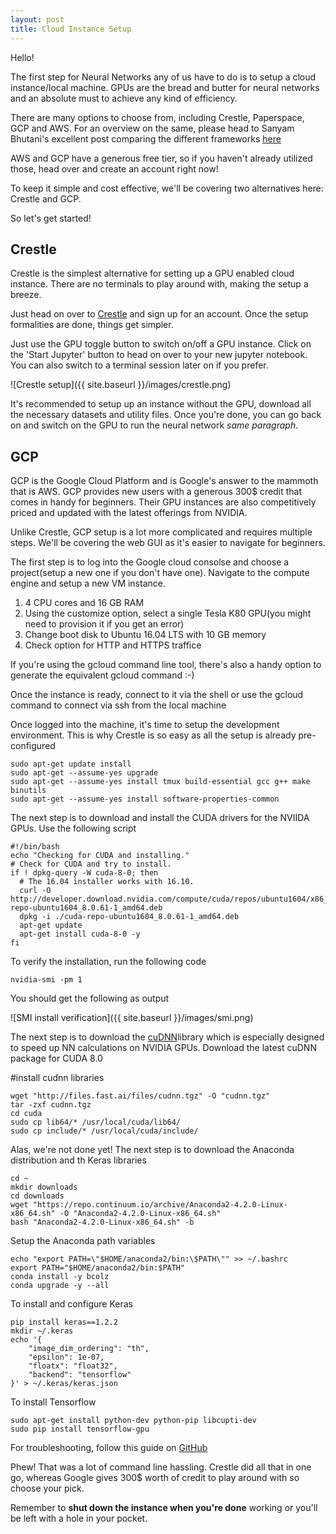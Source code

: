 ```yaml
---
layout: post
title: Cloud Instance Setup
---
```


Hello! 

The first step for Neural Networks any of us have to do is to setup a cloud instance/local machine. GPUs are the bread and butter for neural networks and an absolute must to achieve any kind of efficiency.

There are many options to choose from, including Crestle, Paperspace, GCP and AWS. For an overview on the same, please head to Sanyam Bhutani's excellent post comparing the different frameworks [here](https://medium.com/ai-saturdays/cloud-setup-tutorial-part-0-53d42dd4c733)

AWS and GCP have a generous free tier, so if you haven't already utilized those, head over and create an account right now!

To keep it simple and cost effective, we'll be covering two alternatives here: Crestle and GCP. 

So let's get started!

## Crestle

Crestle is the simplest alternative for setting up a GPU enabled cloud instance. There are no terminals to play around with, making the setup a breeze. 

Just head on over to [Crestle](https://www.crestle.com) and sign up for an account. Once the setup formalities are done, things get simpler.

Just use the GPU toggle button to switch on/off a GPU instance. Click on the 'Start Jupyter' button to head on over to your new jupyter notebook. You can also switch to a terminal session later on if you prefer.

![Crestle setup]({{ site.baseurl }}/images/crestle.png) 

It's recommended to setup up an instance without the GPU, download all the necessary datasets and utility files. Once you're done, you can go back on and switch on the GPU to run the neural network *same paragraph*.

## GCP 

GCP is the Google Cloud Platform and is Google's answer to the mammoth that is AWS. GCP provides new users with a generous 300$ credit that comes in handy for beginners. Their GPU instances are also competitively priced and updated with the latest offerings from NVIDIA.

Unlike Crestle, GCP setup is a lot more complicated and requires multiple steps. We'll be covering the web GUI as it's easier to navigate for beginners.

The first step is to log into the Google cloud consolse and choose a project(setup a new one if you don't have one). Navigate to the compute engine and setup a new VM instance. 

  1. 4 CPU cores and 16 GB RAM
  2. Using the customize option, select a single Tesla K80 GPU(you might need to provision it if you get an error)
  3. Change boot disk to Ubuntu 16.04 LTS with 10 GB memory
  4. Check option for HTTP and HTTPS traffice
  
 If you're using the gcloud command line tool, there's also a handy option to generate the equivalent gcloud command :-)
 
Once the instance is ready, connect to it via the shell or use the gcloud command to connect via ssh from the local machine

Once logged into the machine, it's time to setup the development environment. This is why Crestle is so easy as all the setup is already pre-configured 

```
sudo apt-get update install
sudo apt-get --assume-yes upgrade
sudo apt-get --assume-yes install tmux build-essential gcc g++ make binutils
sudo apt-get --assume-yes install software-properties-common
```

The next step is to download and install the CUDA drivers for the NVIIDA GPUs. Use the following script 

```
#!/bin/bash
echo "Checking for CUDA and installing."
# Check for CUDA and try to install.
if ! dpkg-query -W cuda-8-0; then
  # The 16.04 installer works with 16.10.
  curl -O http://developer.download.nvidia.com/compute/cuda/repos/ubuntu1604/x86_64/cuda-repo-ubuntu1604_8.0.61-1_amd64.deb
  dpkg -i ./cuda-repo-ubuntu1604_8.0.61-1_amd64.deb
  apt-get update
  apt-get install cuda-8-0 -y
fi
```

To verify the installation, run the following code
```
nvidia-smi -pm 1
```

You should get the following as output

![SMI install verification]({{ site.baseurl }}/images/smi.png) 

The next step is to download the [cuDNN](https://developer.nvidia.com/cudnn)library which is especially designed to speed up NN calculations on NVIDIA GPUs. Download the latest cuDNN package for CUDA 8.0

#install cudnn libraries
```
wget "http://files.fast.ai/files/cudnn.tgz" -O "cudnn.tgz"
tar -zxf cudnn.tgz
cd cuda
sudo cp lib64/* /usr/local/cuda/lib64/
sudo cp include/* /usr/local/cuda/include/
```

Alas, we're not done yet! The next step is to download the Anaconda distribution and th Keras libraries
```
cd ~
mkdir downloads
cd downloads
wget "https://repo.continuum.io/archive/Anaconda2-4.2.0-Linux-x86_64.sh" -O "Anaconda2-4.2.0-Linux-x86_64.sh"
bash "Anaconda2-4.2.0-Linux-x86_64.sh" -b
```

Setup the Anaconda path variables 
```
echo "export PATH=\"$HOME/anaconda2/bin:\$PATH\"" >> ~/.bashrc
export PATH="$HOME/anaconda2/bin:$PATH"
conda install -y bcolz
conda upgrade -y --all
```

To install and configure Keras
```
pip install keras==1.2.2
mkdir ~/.keras
echo '{
    "image_dim_ordering": "th",
    "epsilon": 1e-07,
    "floatx": "float32",
    "backend": "tensorflow"
}' > ~/.keras/keras.json
```

To install Tensorflow
```
sudo apt-get install python-dev python-pip libcupti-dev
sudo pip install tensorflow-gpu
```

For troubleshooting, follow this guide on [GitHub](https://github.com/eshvk/gcp-dl)

Phew! That was a lot of command line hassling. Crestle did all that in one go, whereas Google gives 300$ worth of credit to play around with so choose your pick.

Remember to **shut down the instance when you're done** working or you'll be left with a hole in your pocket.
